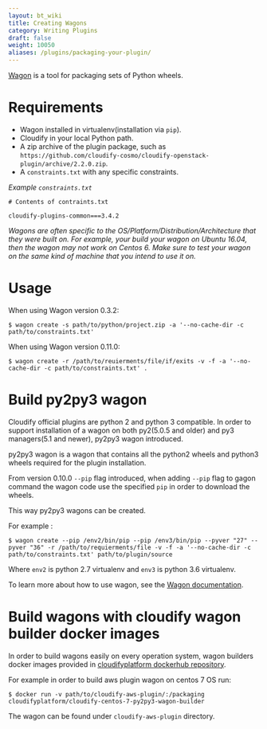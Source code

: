 ```yaml
---
layout: bt_wiki
title: Creating Wagons
category: Writing Plugins
draft: false
weight: 10050
aliases: /plugins/packaging-your-plugin/
---
```



[Wagon](https://github.com/cloudify-cosmo/wagon) is a tool for packaging sets of Python wheels.


# Requirements

- Wagon installed in virtualenv(installation via `pip`).
- Cloudify in your local Python path.
- A zip archive of the plugin package, such as `https://github.com/cloudify-cosmo/cloudify-openstack-plugin/archive/2.2.0.zip`.
- A `constraints.txt` with any specific constraints.

*Example `constraints.txt`*

```
# Contents of contraints.txt

cloudify-plugins-common===3.4.2
```

_Wagons are often specific to the OS/Platform/Distribution/Architecture that they were built on. For example, your build your wagon on Ubuntu 16.04, then the wagon may not work on Centos 6. Make sure to test your wagon on the same kind of machine that you intend to use it on._


# Usage

When using Wagon version 0.3.2:

```
$ wagon create -s path/to/python/project.zip -a '--no-cache-dir -c path/to/constraints.txt'
```

When using Wagon version 0.11.0:
 ```
$ wagon create -r /path/to/reuierments/file/if/exits -v -f -a '--no-cache-dir -c path/to/constraints.txt' .
```

# Build py2py3 wagon

Cloudify official plugins are python 2 and python 3 compatible. 
In order to support installation of a wagon on both py2(5.0.5 and older) and py3 managers(5.1 and newer),
py2py3 wagon introduced.

py2py3 wagon is a wagon that contains all the python2 wheels and python3 wheels required for the plugin installation.

From version 0.10.0 `--pip` flag introduced, when adding `--pip` flag to gagon command the wagon code use the specified `pip` in order to download the wheels.

This way py2py3 wagons can be created.

For example :
```
$ wagon create --pip /env2/bin/pip --pip /env3/bin/pip --pyver "27" --pyver "36" -r /path/to/requierments/file -v -f -a '--no-cache-dir -c path/to/constraints.txt' path/to/plugin/source
```

Where `env2` is python 2.7 virtualenv and `env3` is python 3.6 virtualenv.

To learn more about how to use wagon, see the [Wagon documentation](https://github.com/cloudify-cosmo/wagon).


# Build wagons with cloudify wagon builder docker images

In order to build wagons easily on every operation system, wagon builders docker images provided in [cloudifyplatform dockerhub repository](https://hub.docker.com/u/cloudifyplatform).

For example in order to build aws plugin wagon on centos 7 OS run:
```
$ docker run -v path/to/cloudify-aws-plugin/:/packaging cloudifyplatform/cloudify-centos-7-py2py3-wagon-builder
```

The wagon can be found under `cloudify-aws-plugin` directory. 